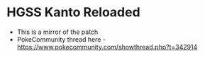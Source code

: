 # HGSS Kanto Reloaded

- This is a mirror of the patch
- PokeCommunity thread here - https://www.pokecommunity.com/showthread.php?t=342914